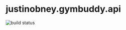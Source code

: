 # justinobney.gymbuddy.api

![build status](https://justinobney.visualstudio.com/DefaultCollection/_apis/public/build/definitions/982b21e9-e9b4-43f8-a475-67a2e47f167f/1/badge)

